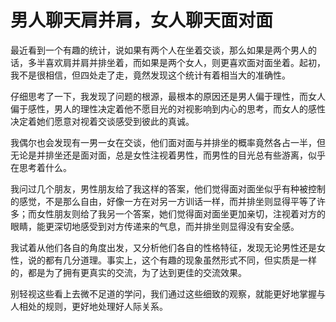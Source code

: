 # 男人聊天肩并肩，女人聊天面对面

最近看到一个有趣的统计，说如果有两个人在坐着交谈，那么如果是两个男人的话，多半喜欢肩并肩并排坐着，而如果是两个女人，则更喜欢面对面坐着。起初，我不是很相信，但四处走了走，竟然发现这个统计有着相当大的准确性。 

仔细思考了一下，我发现了问题的根源，最根本的原因还是男人偏于理性，而女人偏于感性，男人的理性决定着他不愿目光的对视影响到内心的思考，而女人的感性决定着她们愿意对视着交谈感受到彼此的真诚。 

我偶尔也会发现有一男一女在交谈，他们面对面与并排坐的概率竟然各占一半，但无论是并排坐还是面对面，总是女性注视着男性，而男性的目光总有些游离，似乎在思考着什么。 

我问过几个朋友，男性朋友给了我这样的答案，他们觉得面对面坐似乎有种被控制的感觉，不是那么自由，好像一方在对另一方训话一样，而并排坐则显得平等了许多；而女性朋友则给了我另一个答案，她们觉得面对面坐更加亲切，注视着对方的眼睛，能更深切地感受到对方传递来的气息，而并排坐则显得没有安全感。 

我试着从他们各自的角度出发，又分析他们各自的性格特征，发现无论男性还是女性，说的都有几分道理。事实上，这个有趣的现象虽然形式不同，但实质是一样的，都是为了拥有更真实的交流，为了达到更佳的交流效果。 

别轻视这些看上去微不足道的学问，我们通过这些细致的观察，就能更好地掌握与人相处的规则，更好地处理好人际关系。